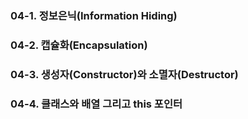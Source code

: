 ### 04-1. 정보은닉(Information Hiding)

### 04-2. 캡슐화(Encapsulation)

### 04-3. 생성자(Constructor)와 소멸자(Destructor)

### 04-4. 클래스와 배열 그리고 this 포인터

